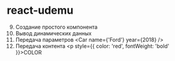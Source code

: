 # react-udemu

9. Создание простого компонента
10. Вывод динамических данных
11. Передача параметров <Car name={'Ford'} year={2018} />
12. Передача контента <p style={{ color: 'red', fontWeight: 'bold' }}>COLOR</p>